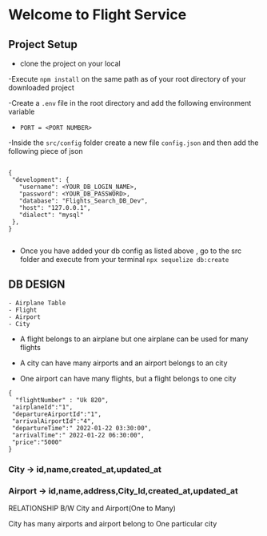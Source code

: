 # Welcome to Flight Service

## Project Setup

- clone the project on your local

-Execute `npm install` on the same path as of your root directory of your downloaded project

-Create a `.env` file in the root directory and add the following environment
variable

- `PORT = <PORT NUMBER> `

-Inside the `src/config` folder create a new file `config.json` and then add the following piece of json

```

{
 "development": {
   "username": <YOUR_DB_LOGIN_NAME>,
   "password": <YOUR_DB_PASSWORD>,
   "database": "Flights_Search_DB_Dev",
   "host": "127.0.0.1",
   "dialect": "mysql"
 },
}


```

- Once you have added your db config as listed above , go to the src folder and execute from your terminal `npx sequelize db:create `



## DB DESIGN
    - Airplane Table
    - Flight
    - Airport
    - City

- A flight belongs to an airplane but one airplane can be used for many flights

- A city can have many airports and an airport belongs to an city

- One airport can have many flights, but a flight belongs to one city

```
{
  "flightNumber" : "Uk 820",
 "airplaneId":"1",
 "departureAirportId":"1",
 "arrivalAirportId":"4",
 "departureTime":" 2022-01-22 03:30:00",
 "arrivalTime":" 2022-01-22 06:30:00",
 "price":"5000"
}
```



### City -> id,name,created_at,updated_at

### Airport -> id,name,address,City_Id,created_at,updated_at

RELATIONSHIP B/W City and Airport(One to Many)

City has many airports and airport belong to One particular city

